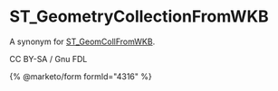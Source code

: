 # ST\_GeometryCollectionFromWKB

A synonym for [ST\_GeomCollFromWKB](st_geomcollfromwkb.md).

CC BY-SA / Gnu FDL

{% @marketo/form formId="4316" %}
